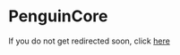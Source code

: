 # PenguinCore

If you do not get redirected soon, click [here](https://github.com/PenguinMods/PenguinCore)

<script type="text/javascript">
  window.location.replace(document.querySelector('a').href);
</script>